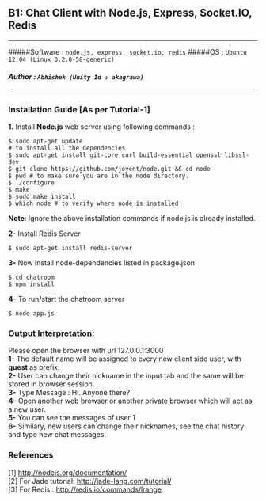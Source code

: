 ## B1: Chat Client with Node.js, Express, Socket.IO, Redis
---
#####Software : `node.js, express, socket.io, redis`
#####OS : `Ubuntu 12.04 (Linux 3.2.0-58-generic)`
##### Author : `Abhishek (Unity Id : akagrawa)`
 ---
### Installation Guide [As per Tutorial-1]
**1.** Install **Node.js** web server using following commands :
```
$ sudo apt-get update
# to install all the dependencies
$ sudo apt-get install git-core curl build-essential openssl libssl-dev 
$ git clone https://github.com/joyent/node.git && cd node
$ pwd # to make sure you are in the node directory.
$ ./configure
$ make
$ sudo make install
$ which node # to verify where node is installed
```
**Note**: Ignore the above installation commands if node.js is already installed.

**2-** Install Redis Server  
```
$ sudo apt-get install redis-server
```
**3-** Now install node-dependencies listed in package.json
```
$ cd chatroom
$ npm install 
```
**4-** To run/start the chatroom server
```
$ node app.js
```

### Output Interpretation:
Please open the browser with url 127.0.0.1:3000  
**1-** The default name will be assigned to every new client side user, with **guest** as prefix.  
**2-** User can change their nickname in the input tab and the same will be stored in browser session.   
**3-** Type Message : Hi. Anyone there?  
**4-** Open another web browser or another private browser which will act as a new user.  
**5-** You can see the messages of user 1  
**6-** Similary, new users can change their nicknames, see the chat history and type new chat messages.




### References
[1] http://nodejs.org/documentation/  
[2] For Jade tutorial: http://jade-lang.com/tutorial/  
[3] For Redis : http://redis.io/commands/lrange  
